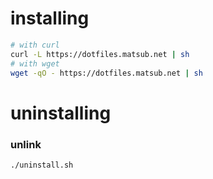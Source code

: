 installing
========

```sh
# with curl
curl -L https://dotfiles.matsub.net | sh
# with wget
wget -qO - https://dotfiles.matsub.net | sh
```

uninstalling
========

### unlink
```sh
./uninstall.sh
```
